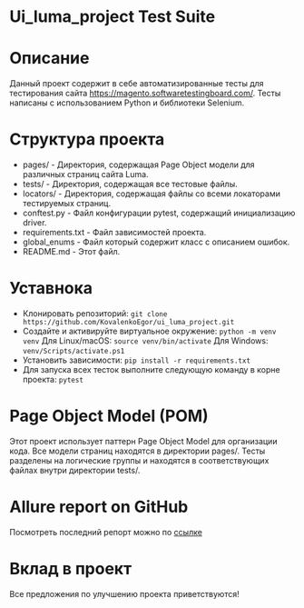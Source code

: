 # Ui_luma_project Test Suite

# Описание
Данный проект содержит в себе автоматизированные тесты для тестирования сайта https://magento.softwaretestingboard.com/. Тесты написаны с использованием Python и библиотеки Selenium.

# Структура проекта
* pages/ - Директория, содержащая Page Object модели для различных страниц сайта Luma.
* tests/ - Директория, содержащая все тестовые файлы.
* locators/ - Директория, содержащая файлы со всеми локаторами тестируемых страниц.
* conftest.py - Файл конфигурации pytest, содержащий инициализацию driver.
* requirements.txt - Файл зависимостей проекта.
* global_enums - Файл который содержит класс с описанием ошибок.
* README.md - Этот файл.

# Уставнока
   
  - Клонировать репозиторий:
      ```git clone https://github.com/KovalenkoEgor/ui_luma_project.git```
  - Создайте и активируйте виртуальное окружение:
      ```python -m venv venv```
       Для Linux/macOS:
         ```source venv/bin/activate```
       Для Windows:
         ```venv/Scripts/activate.ps1```
  - Установить зависимости:
       ```pip install -r requirements.txt```
  - Для запуска всех тесток выполните следующую команду в корне проекта:
       ```pytest```  
      

# Page Object Model (POM)
Этот проект использует паттерн Page Object Model для организации кода. Все модели страниц находятся в директории pages/. Тесты разделены на логические группы и находятся в соответствующих файлах внутри директории tests/.

# Allure report on GitHub
Посмотреть последний репорт можно по [ссылке](http://localhost:63342/ui_luma_project/allure-reports/index.html?_ijt=s7cvgn6dvk3cuv6e56kne94vev&_ij_reload=RELOAD_ON_SAVE.)

# Вклад в проект
Все предложения по улучшению проекта приветствуются!
